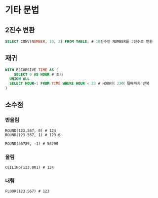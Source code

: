 # 기타 문법

## 2진수 변환

```sql
SELECT CONV(NUMBER, 10, 2) FROM TABLE; # 10진수인 NUMBER를 2진수로 변환
```

## 재귀

```sql
WITH RECURSIVE TIME AS (
	SELECT 0 AS HOUR # 초기
  UNION ALL
  SELECT HOUR+1 FROM TIME WHERE HOUR < 23 # HOUR이 23이 될때까지 반복
)
```

## 소수점

### 반올림

```
ROUND(123.567, 0) # 124
ROUND(123.567, 1) # 123.6

ROUND(56789, -1) # 56790
```

### 올림

```
CEILING(123.001) # 124
```

### 내림

```
FLOOR(123.567) # 123
```
